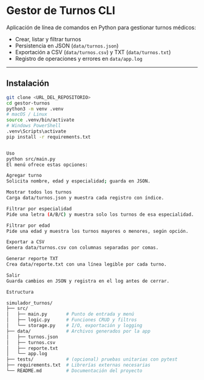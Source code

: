 # Gestor de Turnos CLI

Aplicación de línea de comandos en Python para gestionar turnos médicos:

- Crear, listar y filtrar turnos  
- Persistencia en JSON (`data/turnos.json`)  
- Exportación a CSV (`data/turnos.csv`) y TXT (`data/turnos.txt`)  
- Registro de operaciones y errores en `data/app.log`  

---

## Instalación

```bash
git clone <URL_DEL_REPOSITORIO>
cd gestor-turnos
python3 -m venv .venv
# macOS / Linux
source .venv/bin/activate
# Windows PowerShell
.venv\Scripts\activate
pip install -r requirements.txt


Uso
python src/main.py
El menú ofrece estas opciones:

Agregar turno
Solicita nombre, edad y especialidad; guarda en JSON.

Mostrar todos los turnos
Carga data/turnos.json y muestra cada registro con índice.

Filtrar por especialidad
Pide una letra (A/B/C) y muestra solo los turnos de esa especialidad.

Filtrar por edad
Pide una edad y muestra los turnos mayores o menores, según opción.

Exportar a CSV
Genera data/turnos.csv con columnas separadas por comas.

Generar reporte TXT
Crea data/reporte.txt con una línea legible por cada turno.

Salir
Guarda cambios en JSON y registra en el log antes de cerrar.

Estructura

simulador_turnos/
├── src/
│   ├── main.py       # Punto de entrada y menú
│   ├── logic.py      # Funciones CRUD y filtros
│   └── storage.py    # I/O, exportación y logging
├── data/             # Archivos generados por la app
│   ├── turnos.json
│   ├── turnos.csv
│   ├── reporte.txt
│   └── app.log
├── tests/            # (opcional) pruebas unitarias con pytest
├── requirements.txt  # Librerías externas necesarias
└── README.md         # Documentación del proyecto


